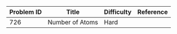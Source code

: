 | Problem ID | Title | Difficulty | Reference
| --- | --- | --- | ---
| 726 | Number of Atoms | Hard | 
